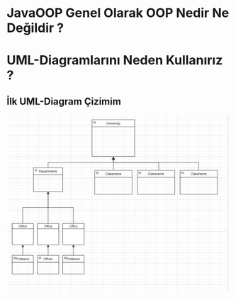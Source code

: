 # JavaOOP Genel Olarak OOP Nedir Ne Değildir ? 
# UML-Diagramlarını Neden Kullanırız ?

## İlk UML-Diagram Çizimim
![alt](https://github.com/hasandgursoy/JavaOOP/blob/main/src/Diagram/uni.png)
